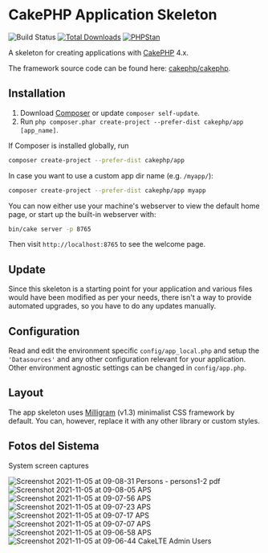 # CakePHP Application Skeleton

![Build Status](https://github.com/cakephp/app/actions/workflows/ci.yml/badge.svg?branch=master)
[![Total Downloads](https://img.shields.io/packagist/dt/cakephp/app.svg?style=flat-square)](https://packagist.org/packages/cakephp/app)
[![PHPStan](https://img.shields.io/badge/PHPStan-level%207-brightgreen.svg?style=flat-square)](https://github.com/phpstan/phpstan)

A skeleton for creating applications with [CakePHP](https://cakephp.org) 4.x.

The framework source code can be found here: [cakephp/cakephp](https://github.com/cakephp/cakephp).

## Installation

1. Download [Composer](https://getcomposer.org/doc/00-intro.md) or update `composer self-update`.
2. Run `php composer.phar create-project --prefer-dist cakephp/app [app_name]`.

If Composer is installed globally, run

```bash
composer create-project --prefer-dist cakephp/app
```

In case you want to use a custom app dir name (e.g. `/myapp/`):

```bash
composer create-project --prefer-dist cakephp/app myapp
```

You can now either use your machine's webserver to view the default home page, or start
up the built-in webserver with:

```bash
bin/cake server -p 8765
```

Then visit `http://localhost:8765` to see the welcome page.

## Update

Since this skeleton is a starting point for your application and various files
would have been modified as per your needs, there isn't a way to provide
automated upgrades, so you have to do any updates manually.

## Configuration

Read and edit the environment specific `config/app_local.php` and setup the 
`'Datasources'` and any other configuration relevant for your application.
Other environment agnostic settings can be changed in `config/app.php`.

## Layout

The app skeleton uses [Milligram](https://milligram.io/) (v1.3) minimalist CSS
framework by default. You can, however, replace it with any other library or
custom styles.


## Fotos del Sistema 
System screen captures

![Screenshot 2021-11-05 at 09-08-31 Persons - persons1-2 pdf](https://user-images.githubusercontent.com/67332538/140515448-ae6591be-ecb9-4c7c-82a1-3ace06d99a5e.png)
![Screenshot 2021-11-05 at 09-08-05 APS](https://user-images.githubusercontent.com/67332538/140515452-55a05749-956e-4b23-af73-d1714499d9f6.png)
![Screenshot 2021-11-05 at 09-07-56 APS](https://user-images.githubusercontent.com/67332538/140515454-467f411d-4e0f-4b0b-93bf-f3076cbf1236.png)
![Screenshot 2021-11-05 at 09-07-23 APS](https://user-images.githubusercontent.com/67332538/140515455-1fd5c20d-e978-4fc6-9f7a-4960406e0aa3.png)
![Screenshot 2021-11-05 at 09-07-17 APS](https://user-images.githubusercontent.com/67332538/140515458-2673cd0d-99e9-4fb4-8e33-4765b1856715.png)
![Screenshot 2021-11-05 at 09-07-07 APS](https://user-images.githubusercontent.com/67332538/140515459-c39970a6-e115-460a-a1fa-1d5c546a53de.png)
![Screenshot 2021-11-05 at 09-06-58 APS](https://user-images.githubusercontent.com/67332538/140515461-686a6be1-1156-4192-bbf4-eadf9d2711d9.png)
![Screenshot 2021-11-05 at 09-06-44 CakeLTE Admin Users](https://user-images.githubusercontent.com/67332538/140515465-fb688593-280a-46bc-a451-b19c08131043.png)


